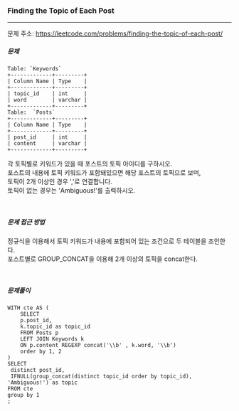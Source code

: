 ﻿### Finding the Topic of Each Post

------

문제 주소: https://leetcode.com/problems/finding-the-topic-of-each-post/



##### 문제

```
Table: `Keywords`
+-------------+---------+
| Column Name | Type    |
+-------------+---------+
| topic_id    | int     |
| word        | varchar |
+-------------+---------+
Table:  `Posts`
+-------------+---------+
| Column Name | Type    |
+-------------+---------+
| post_id     | int     |
| content     | varchar |
+-------------+---------+
```

각 토픽별로 키워드가 있을 때 포스트의 토픽 아이디를 구하시오.    
포스트의 내용에 토픽 키워드가 포함돼있으면 해당 포스트의 토픽으로 보며,    
토픽이 2개 이상인 경우 ','로 연결합니다.    
토픽이 없는 경우는 'Ambiguous!'를 출력하시오.

​    

##### 문제 접근 방법
정규식을 이용해서 토픽 키워드가 내용에 포함되어 있는 조건으로 두 테이블을 조인한다.    
포스트별로 GROUP_CONCAT을 이용해 2개 이상의 토픽을 concat한다.     


​     

##### 문제풀이

```
WITH cte AS (
    SELECT
    p.post_id,
    k.topic_id as topic_id
    FROM Posts p
    LEFT JOIN Keywords k
    ON p.content REGEXP concat('\\b' , k.word, '\\b')
    order by 1, 2
)
SELECT
 distinct post_id,
 IFNULL(group_concat(distinct topic_id order by topic_id), 'Ambiguous!') as topic
FROM cte 
group by 1
;
```


